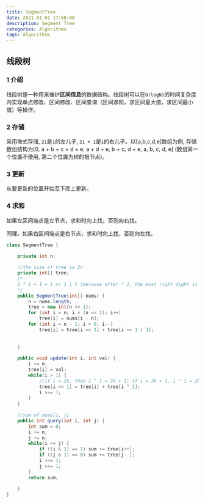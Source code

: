 ```yaml
---
title: SegmentTree
date: 2021-01-01 17:58:00
description: Segment Tree
categories: Algorithms
tags: Algorithms
---
```




## 线段树

### 1 介绍

线段树是一种用来维护**区间信息**的数据结构。线段树可以在`O(logN)`的时间复杂度内实现单点修改、区间修改、区间查询（区间求和，求区间最大值，求区间最小值）等操作。

### 2 存储

采用堆式存储, `2i`是`i`的左儿子, `2i + 1`是`i`的右儿子。以[a,b,c,d,e]数组为例, 存储数组结构为[0, a + b + c + d + e, a + d + e, b + c, d + e, a, b, c, d, e] (数组第一个位置不使用, 第二个位置为树的根节点)。

### 3 更新

从要更新的位置开始至下而上更新。

### 4 求和

如果左区间端点是左节点，求和时向上找，否则向右找。

同理，如果右区间端点是右节点，求和时向上找，否则向左找。



```java
class SegmentTree {

    private int n;
    
    //the size of tree is 2n
    private int[] tree;
    /*
    2 * i + 1 = i << 1 | 1 (because after * 2, the most right dight is 0, so add 1 is same to or 1) 
    */
    public SegmentTree(int[] nums) {
        n = nums.length;
        tree = new int[n << 1];
        for (int i = n; i < (n << 1); i++)
            tree[i] = nums[i - n];
        for (int i = n - 1; i > 0; i--)
            tree[i] = tree[i << 1] + tree[i << 1 | 1];
        
            
    }
    
    public void update(int i, int val) {
        i += n;
        tree[i] = val;
        while(i > 1) {
            //if i = 2k, then i ^ 1 = 2k + 1; if i = 2k + 1, i ^ 1 = 2k.
            tree[i >> 1] = tree[i] + tree[i ^ 1];
            i >>= 1;
        }
    }
    
    //sum of nums[i, j]
    public int query(int i, int j) {
        int sum = 0;
        i += n;
        j += n;
        while(i <= j) {
            if ((i & 1) == 1) sum += tree[i++];
            if ((j & 1) == 0) sum += tree[j--];
            i >>= 1;
            j >>= 1;
        }
        return sum;
        
    }
}
```

